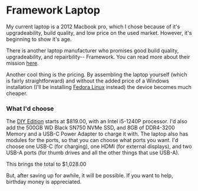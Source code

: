 # Framework Laptop

My current laptop is a 2012 Macbook pro, which I chose because of it's upgradeability, build quality, and low price on the used market. However, it's beginning to show it's age. 

There is another laptop manufacturer who promises good build quality, upgradeability, and repairbility-- Framework. You can read more about their mission [here](https://frame.work/about). 

Another cool thing is the pricing. By assembling the laptop yourself (which is fairly straightforward) and without the added price of a Windows installation (I'll be installing [Fedora Linux](https://getfedora.org/) instead) the device becomes much cheaper.

### What I'd choose

The [DIY Edition](https://frame.work/products/laptop-diy-12-gen-intel/) starts at $819.00, with an Intel i5-1240P processor. I'd also add the 500GB WD Black SN750 NVMe SSD, and 8GB of DDR4-3200 Memory and a USB-C Power Adapter to charge it with. The laptop also has modules for the ports, so that you can choose what ports you want. I'd choose one USB-C (for charging), one HDMI (for external displays), and two USB-A ports (for thumb drives and all the other things that use USB-A). 

This brings the total to $1,028.00

But, after saving up for awhile, it will be possible. If you want to help, birthday money is appreciated. 